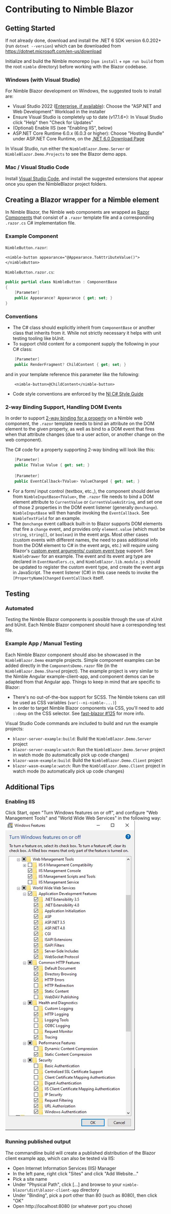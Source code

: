 # Contributing to Nimble Blazor

## Getting Started

If not already done, download and install the .NET 6 SDK version 6.0.202+  (run `dotnet --version`) which can be downloaded from https://dotnet.microsoft.com/en-us/download

Initialize and build the Nimble monorepo (`npm install` + `npm run build` from the root `nimble` directory) before working with the Blazor codebase.

### Windows (with Visual Studio)

For Nimble Blazor development on Windows, the suggested tools to install are:
- Visual Studio 2022 ([Enterprise, if available](https://my.visualstudio.com/Downloads?PId=8229)): Choose the "ASP.NET and Web Development" Workload in the installer
- Ensure Visual Studio is completely up to date (v17.1.6+): In Visual Studio click "Help" then "Check for Updates"
- (Optional) Enable IIS (see "Enabling IIS", below)
- ASP.NET Core Runtime 6.0.x (6.0.3 or higher): Choose "Hosting Bundle" under ASP.NET Core Runtime, on the [.NET 6.0 Download Page](https://dotnet.microsoft.com/en-us/download/dotnet/6.0)

In Visual Studio, run either the `NimbleBlazor.Demo.Server` or `NimbleBlazor.Demo.Projects` to see the Blazor demo apps.

### Mac / Visual Studio Code
Install [Visual Studio Code](https://code.visualstudio.com/), and install the suggested extensions that appear once you open the NimbleBlazor project folders.

## Creating a Blazor wrapper for a Nimble element

In Nimble Blazor, the Nimble web components are wrapped as [Razor Components](https://docs.microsoft.com/en-us/aspnet/core/blazor/?view=aspnetcore-6.0#components) that consist of a `.razor` template file and a corresponding `.razor.cs` C# implementation file.

### Example Component

`NimbleButton.razor`:
```
<nimble-button appearance="@Appearance.ToAttributeValue()"></nimbleButton>
```

`NimbleButton.razor.cs`:
```cs
public partial class NimbleButton : ComponentBase
{
    [Parameter]
    public Appearance? Appearance { get; set; }
}
```

### Conventions
- The C# class should explicitly inherit from `ComponentBase` or another class that inherits from it. While not strictly necessary it helps with unit testing tooling like bUnit.
- To support child content for a component supply the following in your C# class:
```cs
    [Parameter]
    public RenderFragment? ChildContent { get; set; }
```
   and in your template reference this parameter like the following:
```
    <nimble-button>@ChildContent</nimble-button>
```
- Code style conventions are enforced by the [NI C# Style Guide](https://github.com/ni/csharp-styleguide) 

### 2-way Binding Support, Handling DOM Events

In order to support [2-way binding for a property](https://docs.microsoft.com/en-us/aspnet/core/blazor/components/data-binding?view=aspnetcore-6.0#binding-with-component-parameters) on a Nimble web component, the `.razor` template needs to bind an attribute on the DOM element to the given property, as well as bind to a DOM event that fires when that attribute changes (due to a user action, or another change on the web component).

The C# code for a property supporting 2-way binding will look like this:
```cs
    [Parameter]
    public TValue Value { get; set; }

    [Parameter]
    public EventCallback<TValue> ValueChanged { get; set; }
```

- For a form/ input control (textbox, etc.,), the component should derive from `NimbleInputBase<TValue>`, the `.razor` file needs to bind a DOM element attribute to `CurrentValue` or `CurrentValueAsString`, and set one of those 2 properties in the DOM event listener (generally `@onchange`). `NimbleInputBase` will then handle invoking the `EventCallback`. See `NimbleTextField` for an example.
- The `@onchange` event callback built-in to Blazor supports DOM elements that fire a `change` event, and provides only `element.value` (which must be `string`, `string[]`, or `boolean`) in the event args. Most other cases (custom events with different names, the need to pass additional info from the DOM element to C# in the event args, etc.) will require using Blazor's [custom event arguments/ custom event type](https://docs.microsoft.com/en-us/aspnet/core/blazor/components/event-handling?view=aspnetcore-6.0#custom-event-arguments) support. See `NimbleDrawer` for an example. The event and its event arg type are declared in `EventHandlers.cs`, and `NimbleBlazor.lib.module.js` should be updated to register the custom event type, and create the event args in JavaScript. The event listener (C#) in this case needs to invoke the `[PropertyName]Changed` `EventCallback` itself.

## Testing

### Automated

Testing the Nimble Blazor components is possible through the use of xUnit and bUnit. Each Nimble Blazor component should have a corresponding test file.

### Example App / Manual Testing

Each Nimble Blazor component should also be showcased in the `NimbleBlazor.Demo` example projects. Simple component examples can be added directly in the `ComponentsDemo.razor` file (in the `NimbleBlazor.Demo.Shared` project). The example project is very similar to the Nimble Angular example-client-app, and component demos can be adapted from that Angular app. Things to keep in mind that are specific to Blazor:
- There's no out-of-the-box support for SCSS. The Nimble tokens can still be used as CSS variables (`var(--ni-nimble-...)`)
- In order to target Nimble Blazor components via CSS, you'll need to add `::deep` on the CSS selector. See [fast-blazor #125](https://github.com/microsoft/fast-blazor/issues/125) for more info.

Visual Studio Code commands are included to build and run the example projects:
- `blazor-server-example:build`: Build the `NimbleBlazor.Demo.Server` project
- `blazor-server-example:watch`: Run the `NimbleBlazor.Demo.Server` project in watch mode (to automatically pick up code changes)
- `blazor-wasm-example:build`: Build the `NimbleBlazor.Demo.Client` project
- `blazor-wasm-example:watch`: Run the `NimbleBlazor.Demo.Client` project in watch mode (to automatically pick up code changes)

## Additional Tips

### Enabling IIS

Click Start, open "Turn Windows features on or off", and configure "Web Management Tools" and "World Wide Web Services" in the following way:  
![IIS Feature Configuration](/packages/nimble-blazor/docs/WindowsFeatures-IIS.jpg)
### Running published output

The commandline build will create a published distribution of the Blazor client example app, which can also be tested via IIS:
- Open Internet Information Services (IIS) Manager
- In the left pane, right click "Sites" and click "Add Website..."
- Pick a site name
- Under "Physical Path", click [...] and browse to your `nimble-blazor\dist\blazor-client-app` directory
- Under "Binding", pick a port other than 80 (such as 8080), then click "OK"
- Open http://localhost:8080 (or whatever port you chose)